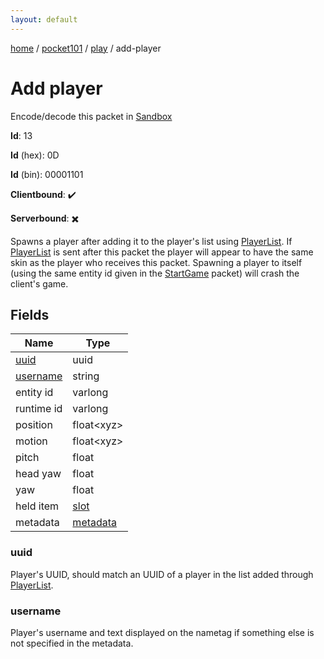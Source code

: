 ```yaml
---
layout: default
---
```


[home](/)  /  [pocket101](/protocol/pocket101)  /  [play](/protocol/pocket101/play)  /  add-player

# Add player

Encode/decode this packet in [Sandbox](../../../sandbox/pocket101#play.add_player)

**Id**: 13

**Id** (hex): 0D

**Id** (bin): 00001101

**Clientbound**: ✔️

**Serverbound**: ✖️

Spawns a player after adding it to the player's list using [PlayerList](#play_player-list). If [PlayerList](#play_player-list) is sent after this packet the player will appear to have the same skin as the player who receives this packet.
Spawning a player to itself (using the same entity id given in the [StartGame](#play_start-game) packet) will crash the client's game.

## Fields

Name | Type
---|---
[uuid](#uuid) | uuid
[username](#username) | string
entity id | varlong
runtime id | varlong
position | float&lt;xyz&gt;
motion | float&lt;xyz&gt;
pitch | float
head yaw | float
yaw | float
held item | [slot](/protocol/pocket101/types/slot)
metadata | [metadata](/protocol/pocket101/metadata)

### uuid

Player's UUID, should match an UUID of a player in the list added through [PlayerList](#play_player-list).

### username

Player's username and text displayed on the nametag if something else is not specified in the metadata.
